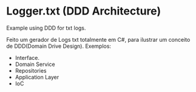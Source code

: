 # Logger.txt (DDD Architecture)

Example using DDD for txt logs.

Feito um gerador de Logs txt totalmente em C#, para ilustrar um conceito de DDD(Domain Drive Design).
Exemplos:
 * Interface.
 * Domain Service
 * Repositories
 * Application Layer
 * IoC
 
 

